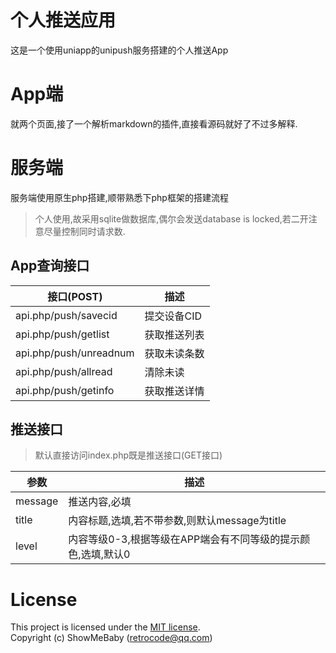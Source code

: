 # 个人推送应用

这是一个使用uniapp的unipush服务搭建的个人推送App

# App端

就两个页面,接了一个解析markdown的插件,直接看源码就好了不过多解释.

# 服务端

服务端使用原生php搭建,顺带熟悉下php框架的搭建流程

> 个人使用,故采用sqlite做数据库,偶尔会发送database is locked,若二开注意尽量控制同时请求数.

## App查询接口

| 接口(POST)             | 描述         |
| ---------------------- | ------------ |
| api.php/push/savecid   | 提交设备CID  |
| api.php/push/getlist   | 获取推送列表 |
| api.php/push/unreadnum | 获取未读条数 |
| api.php/push/allread   | 清除未读     |
| api.php/push/getinfo   | 获取推送详情 |

## 推送接口

> 默认直接访问index.php既是推送接口(GET接口)

| 参数    | 描述                                                         |
| ------- | ------------------------------------------------------------ |
| message | 推送内容,必填                                                |
| title   | 内容标题,选填,若不带参数,则默认message为title                |
| level   | 内容等级0-3,根据等级在APP端会有不同等级的提示颜色,选填,默认0 |

# License

This project is licensed under the [MIT license](LICENSE).    
Copyright (c) ShowMeBaby (retrocode@qq.com)
